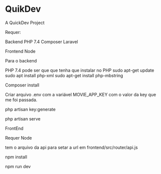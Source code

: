 # QuikDev
A QuickDev Project

Requer:

Backend
PHP 7.4
Composer
Laravel

Frontend
Node

Para o backend
 
 PHP 7.4
 pode ser que que tenha que instalar 
  no PHP
  	sudo apt-get update
	sudo apt install php-xml
	sudo apt-get install php-mbstring

Composer install

Criar arquivo .env com a variável MOVIE_APP_KEY com o valor da key que me foi passada.

php artisan key:generate

php artisan serve 

FrontEnd

Requer Node

tem o arquivo da api para setar a url em frontend/src/router/api.js

npm install

npm run dev